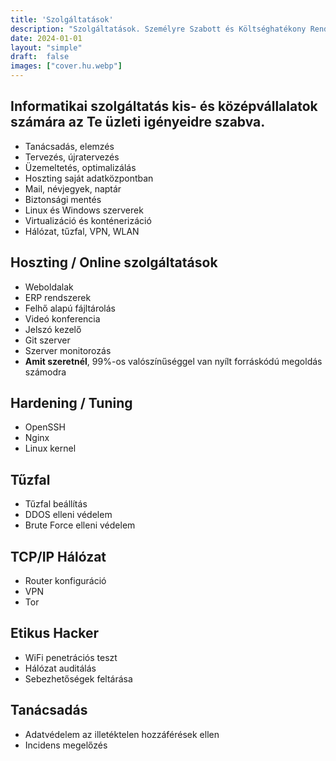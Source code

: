 ```yaml
---
title: 'Szolgáltatások'
description: "Szolgáltatások. Személyre Szabott és Költséghatékony Rendszergazda Szolgáltatást vállalkozása számára Győr és környékén."
date: 2024-01-01
layout: "simple"
draft:  false
images: ["cover.hu.webp"]
---
```


## Informatikai szolgáltatás kis- és középvállalatok számára az Te üzleti igényeidre szabva.

- Tanácsadás, elemzés
- Tervezés, újratervezés
- Üzemeltetés, optimalizálás
- Hoszting saját adatközpontban
- Mail, névjegyek, naptár
- Biztonsági mentés
- Linux és Windows szerverek
- Virtualizáció és konténerizáció
- Hálózat, tűzfal, VPN, WLAN

## Hoszting / Online szolgáltatások

- Weboldalak
- ERP rendszerek
- Felhő alapú fájltárolás
- Videó konferencia
- Jelszó kezelő
- Git szerver
- Szerver monitorozás
- **Amit szeretnél**, 99%-os valószínűséggel van nyílt forráskódú megoldás számodra

## Hardening / Tuning

- OpenSSH
- Nginx
- Linux kernel

## Tűzfal

- Tűzfal beállítás
- DDOS elleni védelem
- Brute Force elleni védelem

## TCP/IP Hálózat

- Router konfiguráció
- VPN
- Tor

## Etikus Hacker

- WiFi penetrációs teszt
- Hálózat auditálás
- Sebezhetőségek feltárása

## Tanácsadás

- Adatvédelem az illetéktelen hozzáférések ellen
- Incidens megelőzés
